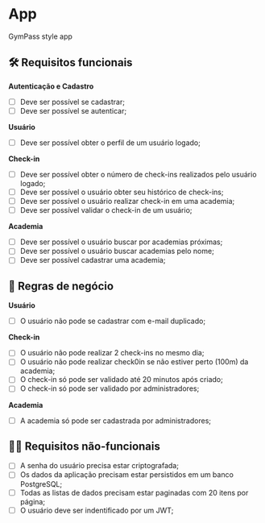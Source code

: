 # App

GymPass style app

## 🛠 Requisitos funcionais

**Autenticação e Cadastro**

- [ ] Deve ser possível se cadastrar;
- [ ] Deve ser possível se autenticar;

**Usuário**

- [ ] Deve ser possível obter o perfil de um usuário logado;

**Check-in**

- [ ] Deve ser possível obter o número de check-ins realizados pelo usuário logado;
- [ ] Deve ser possível o usuário obter seu histórico de check-ins;
- [ ] Deve ser possível o usuário realizar check-in em uma academia;
- [ ] Deve ser possível validar o check-in de um usuário;

**Academia**

- [ ] Deve ser possível o usuário buscar por academias próximas;
- [ ] Deve ser possível o usuário buscar academias pelo nome;
- [ ] Deve ser possível cadastrar uma academia;

## 📄 Regras de negócio

**Usuário**

- [ ] O usuário não pode se cadastrar com e-mail duplicado;

**Check-in**

- [ ] O usuário não pode realizar 2 check-ins no mesmo dia;
- [ ] O usuário não pode realizar check0in se não estiver perto (100m) da academia;
- [ ] O check-in só pode ser validado até 20 minutos após criado;
- [ ] O check-in só pode ser validado por administradores;

**Academia**

- [ ] A academia só pode ser cadastrada por administradores;

## 👨‍💻 Requisitos não-funcionais

- [ ] A senha do usuário precisa estar criptografada;
- [ ] Os dados da aplicação precisam estar persistidos em um banco PostgreSQL;
- [ ] Todas as listas de dados precisam estar paginadas com 20 itens por página;
- [ ] O usuário deve ser indentificado por um JWT;
